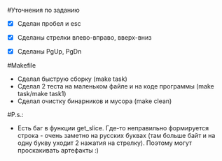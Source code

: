 #Уточнения по заданию
- [x] Сделан пробел и esc
- [x] Сделаны стрелки влево-вправо, вверх-вниз
- [x] Сделаны PgUp, PgDn


#Makefile
* Сделал быструю сборку (make task) 
* Сделал 2 теста на маленьком файле и на коде программы (make task/make task1)
* Сделал очистку бинарников и мусора (make clean)


#P.s.: 

* Есть баг в функции get_slice. Где-то неправильно формируется строка - очень заметно на русских буквах (там больше байт и на одну букву уходит 2 нажатия на стрелку). Поэтому могут проскакивать артефакты :)
